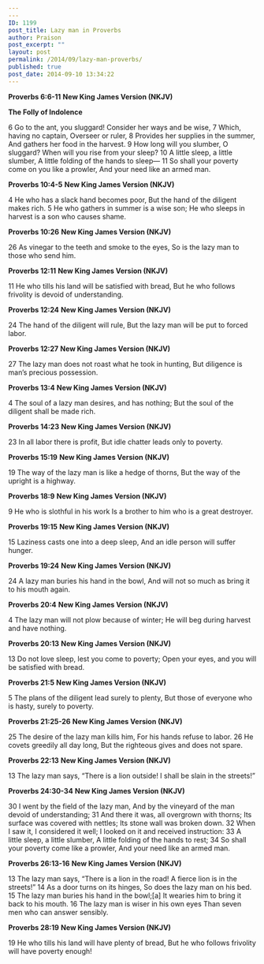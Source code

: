 ```yaml
---
---
ID: 1199
post_title: Lazy man in Proverbs
author: Praison
post_excerpt: ""
layout: post
permalink: /2014/09/lazy-man-proverbs/
published: true
post_date: 2014-09-10 13:34:22
---
```

<strong>Proverbs 6:6-11</strong>
<strong>New King James Version (NKJV)</strong>

<strong>The Folly of Indolence</strong>

6 Go to the ant, you sluggard!
Consider her ways and be wise,
7 Which, having no captain,
Overseer or ruler,
8 Provides her supplies in the summer,
And gathers her food in the harvest.
9 How long will you slumber, O sluggard?
When will you rise from your sleep?
10 A little sleep, a little slumber,
A little folding of the hands to sleep—
11 So shall your poverty come on you like a prowler,
And your need like an armed man.

<strong>Proverbs 10:4-5</strong>
<strong>New King James Version (NKJV)</strong>

4 He who has a slack hand becomes poor,
But the hand of the diligent makes rich.
5 He who gathers in summer is a wise son;
He who sleeps in harvest is a son who causes shame.

<strong>Proverbs 10:26</strong>
<strong> New King James Version (NKJV)</strong>

26 As vinegar to the teeth and smoke to the eyes,
So is the lazy man to those who send him.

<strong>Proverbs 12:11</strong>
<strong>New King James Version (NKJV)</strong>

11 He who tills his land will be satisfied with bread,
But he who follows frivolity is devoid of understanding.

<strong>Proverbs 12:24</strong>
<strong>New King James Version (NKJV)</strong>

24 The hand of the diligent will rule,
But the lazy man will be put to forced labor.

<strong>Proverbs 12:27</strong>
<strong>New King James Version (NKJV)</strong>

27 The lazy man does not roast what he took in hunting,
But diligence is man’s precious possession.

<strong>Proverbs 13:4</strong>
<strong>New King James Version (NKJV)</strong>

4 The soul of a lazy man desires, and has nothing;
But the soul of the diligent shall be made rich.

<strong>Proverbs 14:23</strong>
<strong>New King James Version (NKJV)</strong>

23 In all labor there is profit,
But idle chatter leads only to poverty.

<strong>Proverbs 15:19</strong>
<strong>New King James Version (NKJV)</strong>

19 The way of the lazy man is like a hedge of thorns,
But the way of the upright is a highway.

<strong>Proverbs 18:9</strong>
<strong>New King James Version (NKJV)</strong>

9 He who is slothful in his work
Is a brother to him who is a great destroyer.

<strong>Proverbs 19:15</strong>
<strong>New King James Version (NKJV)</strong>

15 Laziness casts one into a deep sleep,
And an idle person will suffer hunger.

<strong>Proverbs 19:24</strong>
<strong>New King James Version (NKJV)</strong>

24 A lazy man buries his hand in the bowl,
And will not so much as bring it to his mouth again.

<strong>Proverbs 20:4</strong>
<strong>New King James Version (NKJV)</strong>

4 The lazy man will not plow because of winter;
He will beg during harvest and have nothing.

<strong>Proverbs 20:13</strong>
<strong>New King James Version (NKJV)</strong>

13 Do not love sleep, lest you come to poverty;
Open your eyes, and you will be satisfied with bread.

<strong>Proverbs 21:5</strong>
<strong> New King James Version (NKJV)</strong>

5 The plans of the diligent lead surely to plenty,
But those of everyone who is hasty, surely to poverty.

<strong>Proverbs 21:25-26</strong>
<strong>New King James Version (NKJV)</strong>

25 The desire of the lazy man kills him,
For his hands refuse to labor.
26 He covets greedily all day long,
But the righteous gives and does not spare.

<strong>Proverbs 22:13</strong>
<strong>New King James Version (NKJV)</strong>

13 The lazy man says, “There is a lion outside!
I shall be slain in the streets!”

<strong>Proverbs 24:30-34</strong>
<strong>New King James Version (NKJV)</strong>

30 I went by the field of the lazy man,
And by the vineyard of the man devoid of understanding;
31 And there it was, all overgrown with thorns;
Its surface was covered with nettles;
Its stone wall was broken down.
32 When I saw it, I considered it well;
I looked on it and received instruction:
33 A little sleep, a little slumber,
A little folding of the hands to rest;
34 So shall your poverty come like a prowler,
And your need like an armed man.

<strong>Proverbs 26:13-16</strong>
<strong> New King James Version (NKJV)</strong>

13 The lazy man says, “There is a lion in the road!
A fierce lion is in the streets!”
14 As a door turns on its hinges,
So does the lazy man on his bed.
15 The lazy man buries his hand in the bowl;[a]
It wearies him to bring it back to his mouth.
16 The lazy man is wiser in his own eyes
Than seven men who can answer sensibly.

<strong>Proverbs 28:19</strong>
<strong>New King James Version (NKJV)</strong>

19 He who tills his land will have plenty of bread,
But he who follows frivolity will have poverty enough!